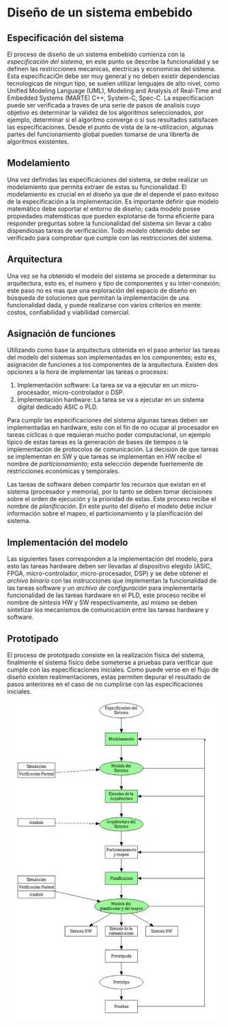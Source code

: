 # Diseño de un sistema embebido

## Especificación del sistema

El proceso de diseño de un sistema embebido comienza con la *especificación del sistema*, en este punto se describe la funcionalidad y se definen las restricciones mecanicas, 
electricas y economicas del sistema. Esta especificaciOn debe ser muy general y no deben existir dependencias tecnologicas de ningun tipo, se suelen utilizar lenguajes de alto 
nivel, como Unified Modeling Language (UML), Modeling and Analysis of Real-Time and Embedded Systems (MARTE) C++, System-C, Spec-C. La especificacion puede ser verificada a traves 
de una serie de pasos de analisis cuyo objetivo es determinar la validez de los algoritmos seleccionados, por ejemplo, determinar si el algoritmo converge o si sus resultados 
satisfacen las especificaciones. Desde el punto de vista de la re-utilizacion, algunas partes del funcionamiento global pueden tomarse de una librerfa de algoritmos existentes. 

## Modelamiento

Una vez definidas las especificaciones del sistema, se debe realizar un modelamiento que permita extraer de estas su funcionalidad. El modelamiento es crucial en el diseño ya que 
de el depende el paso exitoso de la especificación a la implementación. Es importante definir que modelo matemático debe soportar el entorno de diseño; cada modelo posee 
propiedades matemáticas que pueden explotarse de forma eficiente para responder preguntas sobre la funcionalidad del sistema sin llevar a cabo dispendiosas tareas de verificación. Todo modelo obtenido debe ser verificado para comprobar que cumple con las restricciones del sistema. 

## Arquitectura

Una vez se ha obtenido el modelo del sistema se procede a determinar su arquitectura, esto es, el numero y tipo de componentes y su inter-conexión; este paso no es mas que una 
exploración del espacio de diseño en búsqueda de soluciones que permitan la implementación de una funcionalidad dada, y puede realizarse con varios criterios en mente: costos, 
confiabilidad y viabilidad comercial. 

## Asignación de funciones

Utilizando como base la arquitectura obtenida en el paso anterior las tareas del modelo del sistemas son implementadas en los componentes; esto es, asignación de funciones a los 
componentes de la arquitectura. Existen dos opciones a la hora de implementar las tareas o procesos: 

1. Implementación software: La tarea se va a ejecutar en un micro-procesador, micro-controlador o DSP. 
2. Implementación hardware: La tarea se va a ejecutar en un sistema digital dedicado ASIC o PLD. 

Para cumplir las especificaciones del sistema algunas tareas deben ser implementadas en hardware, esto con el fin de no ocupar al procesador en tareas cíclicas o que requieran 
mucho poder computacional, un ejemplo típico de estas tareas es la generación de bases de tiempos o la implementación de protocolos de comunicación. La decisión de que tareas se
implementan en SW y que tareas se implementan en HW recibe el nombre de *particionamiento*; esta selección depende fuertemente de restricciones económicas y temporales. 

Las tareas de software deben compartir los recursos que existan en el sistema (procesador y memoria), por lo tanto se deben tomar decisiones sobre el orden de ejecución y la 
prioridad de estas. Este proceso recibe el nombre de *planificación*. En este punto del diseño el modelo debe incluir información sobre el mapeo, el particionamiento y la 
planificación del sistema. 

## Implementación del modelo

Las siguientes fases corresponden a la implementación del modelo, para esto las tareas hardware deben ser llevadas al dispositivo elegido (ASIC, FPGA, micro-controlador, 
micro-procesador, DSP) y se debe obtener el *archivo binario* con las instrucciones que implementan la funcionalidad de las tareas software y un *archivo de configuración* para 
implementarla funcionalidad de las tareas hardware en el PLD, este proceso recibe el nombre de *síntesis* HW y SW respectivamente, así mismo se deben sintetizar los mecanismos 
de comunicación entre las tareas hardware y software. 

## Prototipado

El proceso de prototipado consiste en la realización física del sistema, finalmente el sistema físico debe someterse a pruebas para verificar que cumple con las especificaciones
iniciales. Como puede verse en el flujo de diseño existen realimentaciones, estas permiten depurar el resultado de pasos anteriores en el caso de no cumplirse con las 
especificaciones iniciales. 

![Flujo de diseño de un sistema embebido](flujo_diseno_sistema_embebido.jpg)



